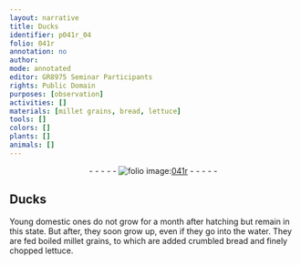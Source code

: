 ```yaml
---
layout: narrative
title: Ducks
identifier: p041r_04
folio: 041r
annotation: no
author:
mode: annotated
editor: GR8975 Seminar Participants
rights: Public Domain
purposes: [observation]
activities: []
materials: [millet grains, bread, lettuce]
tools: []
colors: []
plants: []
animals: []
---
```


 <div class="folio" align="center">- - - - - <a href="http://gallica.bnf.fr/ark:/12148/btv1b10500001g/f87.image" target="_blank"><img src="https://cu-mkp.github.io/GR8975-edition/assets/photo-icon.png" alt="folio image: " style="display:inline-block; margin-bottom:-3px;"/>041r</a> - - - - - </div>  

## Ducks

 
Young domestic ones do not grow for a month after hatching but remain in this state. But after, they soon grow up, even if they go into the water. They are fed boiled <span class="material">millet grains</span>, to which are added crumbled <span class="material">bread</span> and finely chopped <span class="material">lettuce</span>.
 